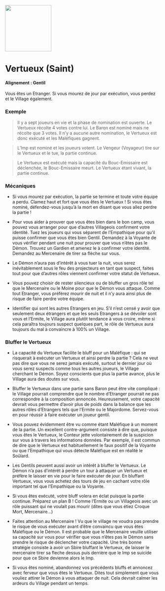 <img src="https://github.com/brain-academy/wiki/blob/master/public/img/blood-on-the-clocktower/roles/saint.png?raw=true" height="150"> 

# Vertueux (Saint)

#### Alignement : Gentil

Vous êtes un Etranger. Si vous mourez de jour par exécution, vous perdez et le Village également.


### Exemple
> Il y a sept joueurs en vie et la phase de nomination est ouverte. Le Vertueux récolte 4 votes contre lui. Le Baron est nominé mais ne récolte que 3 votes. Il n’y a aucune autre nomination, le Vertueux est donc exécuté et les Maléfiques gagnent.

> L’Imp est nominé et les joueurs votent. Le Vengeur (Voyageur) tire sur le Vertueux et le tue, la partie continue.

> Le Vertueux est exécuté mais la capacité du Bouc-Emissaire est déclenchée, le Bouc-Emissaire meurt. Le Vertueux étant vivant, la partie continue.


### Mécaniques
- Si vous mourez par exécution, la partie se termine et toute votre équipe a perdu. Clamez haut et fort que vous êtes le Vertueux ! Si vous êtes nominé, défendez-vous jusqu’à la mort en disant que vous allez perdre la partie !

- Pour vous aider à prouver que vous êtes bien dans le bon camp, vous pouvez vous arranger pour que d’autres Villageois confirment votre identité. Tuez les joueurs qui vous séparent de l’Empathique pour qu’il puisse confirmer que vous êtes bien Gentil. Demandez à la Voyante de vous vérifier pendant une nuit pour prouver que vous n’êtes pas le Démon. Trouvez un Gardien et amenez le à confirmer votre identité. Demandez au Mercenaire de tirer sa flèche sur vous.

- Le Démon n’aura pas d’intérêt à vous tuer la nuit, vous serez inévitablement sous le feu des projecteurs en tant que suspect, faites tout pour que d’autres rôles viennent confirmer votre statut de Vertueux.

- Vous pouvez choisir de rester silencieux ou de bluffer un gros rôle tel que le Mercenaire ou le Moine pour que le Démon vous attaque. Comme tout Etranger, vous préférez mourir de nuit et il n’y aura ainsi plus de risque de faire perdre votre équipe.

- Identifier qui sont les autres Etrangers en jeu. S’il n’est censé y avoir que seulement deux étrangers et que les seuls Etrangers à se dévoiler sont vous et l’Ermite, le Village aura plutôt tendance à vous croire, même si cela paraîtra toujours suspect quelques part, le rôle de Vertueux aura toujours du mal à convaincre à 100% un Village.


### Bluffer le Vertueux
- La capacité du Vertueux facilite le bluff pour un Maléfique : qui se risquerait à exécuter un Vertueux et ainsi perdre la partie ? Cela ne veut pas dire que vous ne serez jamais exécuté, surtout le dernier jour où vous serez suspects comme tous les autres joueurs, le Village cherchant le Démon. Soyez conscients que plus la partie avance, plus le Village aura des doutes sur vous.

- Bluffer le Vertueux dans une partie sans Baron peut être vite compliqué : le Village pourrait comprendre que le nombre d’Etranger pourrait ne pas correspondre à la composition annoncée. Heureusement, votre capacité devrait vous permettre d’avoir plus de poids dans la balance que les autres rôles d’Etrangers tels que l’Ermite ou le Majordome. Servez-vous en pour réussir à faire exécuter un joueur gentil.

- Vous pouvez évidemment être vu comme étant Maléfique à un moment de la partie. Un excellent contre-argument consiste à dire que, puisque vous êtes le Vertueux, le Conteur jette volontairement de la suspicion sur vous à travers les informations données. Par exemple, il est commun de dire que le Vertueux est habituellement le faux positif de la Voyante ou que l’Empathique qui vous détecte Maléfique est en réalité le Soûlard.

- Les Gentils peuvent aussi avoir un intérêt à bluffer le Vertueux. Le Démon n’a pas d’intérêt à perdre un tour à attaquer un Vertueux et préfère le laisser en vie pour le faire exécuter de jour. En bluffant Vertueux, vous vous achetez des tours de jeu en cachant votre rôle important tel que l’Empathique ou la Voyante.

- Si vous êtes exécuté, votre bluff volera en éclat puisque la partie continue. Préparez un plan B ! Comme l’Ermite ou un Villageois avec un rôle puissant qui ne voulait pas mourir (dites que vous étiez Croque Mort, Mercenaire...)

- Faites attention au Mercenaire ! Vu que le village ne voudra pas prendre le risque de vous exécuter avant d’être convaincu que vous êtes Maléfique ou le Démon. Il est probable que le Mercenaire veuille utiliser sa capacité sur vous pour vérifier que vous n’êtes pas le Démon sans prendre le risque de déclencher votre capacité. Une très bonne stratégie consiste à avoir un Sbire bluffant le Vertueux, de laisser le mercenaire tirer sa fleche dessus puis derrière que le Imp se suicide pour que ce Sbire devienne alors le Imp.

- Si vous êtes nominé, abandonnez vos précédents bluffs et annoncez avec ferveur que vous êtes le Vertueux. Dites tout simplement que vous vouliez attirer le Démon à vous attaquer de nuit. Cela devrait calmer les ardeurs du Village pendant un temps.
